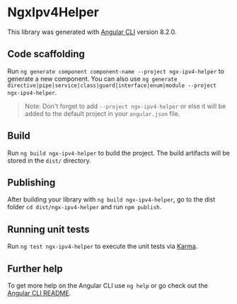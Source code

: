 # NgxIpv4Helper

This library was generated with [Angular CLI](https://github.com/angular/angular-cli) version 8.2.0.

## Code scaffolding

Run `ng generate component component-name --project ngx-ipv4-helper` to generate a new component. You can also use `ng generate directive|pipe|service|class|guard|interface|enum|module --project ngx-ipv4-helper`.
> Note: Don't forget to add `--project ngx-ipv4-helper` or else it will be added to the default project in your `angular.json` file. 

## Build

Run `ng build ngx-ipv4-helper` to build the project. The build artifacts will be stored in the `dist/` directory.

## Publishing

After building your library with `ng build ngx-ipv4-helper`, go to the dist folder `cd dist/ngx-ipv4-helper` and run `npm publish`.

## Running unit tests

Run `ng test ngx-ipv4-helper` to execute the unit tests via [Karma](https://karma-runner.github.io).

## Further help

To get more help on the Angular CLI use `ng help` or go check out the [Angular CLI README](https://github.com/angular/angular-cli/blob/master/README.md).
